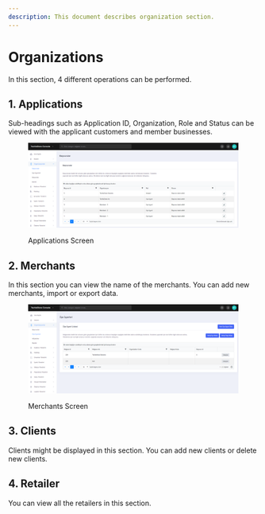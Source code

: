 ```yaml
---
description: This document describes organization section.
---
```


# Organizations

In this section, 4 different operations can be performed.

## 1. Applications

Sub-headings such as Application ID, Organization, Role and Status can be viewed with the applicant customers and member businesses.

<figure><img src="../../../.gitbook/assets/applications.png" alt=""><figcaption><p>Applications Screen</p></figcaption></figure>

## 2. Merchants

In this section you can view the name of the merchants. You can add new merchants, import or export data.

<figure><img src="../../../.gitbook/assets/merchants.png" alt=""><figcaption><p>Merchants Screen</p></figcaption></figure>

## 3. Clients

Clients might be displayed in this section. You can add new clients or delete new clients.

## 4. Retailer

You can view all the retailers in this section.
